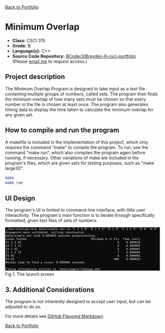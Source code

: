[Back to Portfolio](./)

Minimum Overlap
===============

-   **Class:** CSCI 315
-   **Grade:** B
-   **Language(s):** C++
-   **Source Code Repository:** [BCoder3/Brayden-K-csci-portfolio](https://github.com/BCoder3/source-code-repo-for-portfolio)  
    (Please [email me](mailto:BMKirkland@csustudent.net?subject=GitHub%20Access) to request access.)

## Project description

The Minimum Overlap Program is designed to take input as a text file containing mulitple groups of numbers, called sets. The program then finds the minimum overlap of how many sets must be chosen so that every number in the file is chosen at least once. The program also generates timing data to display the time taken to calculate the minimum overlap for any given set.

## How to compile and run the program

A makefile is included in the implementation of this project, which only requires the command "make" to compile the program. To run, use the command "make run", which also compiles the program again before running, if necessary. Other variations of make are included in the program's files, which are given sets for testing purposes, such as "make large30".

```bash
make
make run
```

## UI Design

The program's UI is limited to command-line interface, with little user interactivity. The program's main function is to iterate through specifically formatted, given text files of sets of numbers.

![screenshot](images/Project_3_fig_1.png)  
Fig 1. The launch screen

## 3. Additional Considerations

The program is not inherently designed to accept user input, but can be adjusted to do so.

For more details see [GitHub Flavored Markdown](https://guides.github.com/features/mastering-markdown/).

[Back to Portfolio](./)

